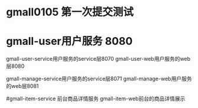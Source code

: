 # gmall0105 第一次提交测试

# gmall-user用户服务 8080

gmall-user-service用户服务的service层8070
gmall-user-web用户服务的web层8080

gmall-manage-service用户服务的service层8071
gmall-manage-web用户服务的web层8081

#gmall-item-service 前台商品详情服务
gmall-item-web前台的商品详情展示

